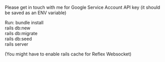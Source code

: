 Please get in touch with me for Google Service Account API key (it should be saved as an ENV variable)

Run:
bundle install  
rails db:new  
rails db:migrate  
rails db:seed  
rails server  

(You might have to enable rails cache for Reflex Websocket)
